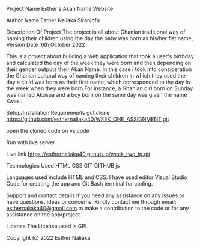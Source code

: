 Project Name
Esther's Akan Name Website

Author Name
Esther Naliaka Siranjofu

Description Of Project
The project is all about Ghanian traditional way of naming their children using the day the baby was born as his/her fist name, Version Date :6th October 2022

This is a project about building a web application that took  a user's birthday and calculated the day of the week they were born and then depending on their gender outputs their Akan Name.  In this case i took into consideration the Ghanian cultural way of naming their children in which they used the day a child was born as their first name, which corresponded to the day in the week when they were born.For instance, a Ghanian girl born on Sunday was named Akosua and a boy born on the same day was given the name Kwasi. 

Setup/Installation Requirements
gut clone https://github.com/esthernaliaka40/WEEK_ONE_ASSIGNMENT.git

open the cloned code on vs code

Run with live server

Live link
https://esthernaliaka40.github.io/week_two_ip.git

Technologies Used
HTML 
CSS 
GIT 
GITHUB
js

Languages used include HTML and CSS. I have used editor Visual Studio Code for creating the app and Git Bash terminal for coding.

Support and contact details
If you need any assistance on any issues or have questions, ideas or concerns. Kindly contact me through email: esthernaliaka40@gmail.com to make a contribution to the code or for any assistance on the app/project.

License
The License used is GPL

Copyright (c) 2022 Esther Naliaka